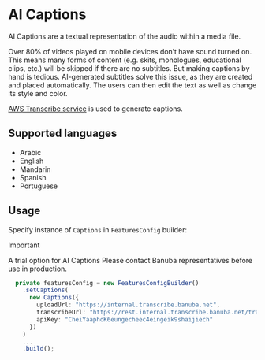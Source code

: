 # AI Captions

AI Captions are a textual representation of the audio within a media file.

Over 80% of videos played on mobile devices don’t have sound turned on. This means many forms of content (e.g. skits, monologues, educational clips, etc.) will be skipped if there are no subtitles. But making captions by hand is tedious. AI-generated subtitles solve this issue, as they are created and placed automatically. The users can then edit the text as well as change its style and color.

[AWS Transcribe service](https://docs.aws.amazon.com/transcribe/) is used to generate captions.

## Supported languages

- Arabic
- English
- Mandarin
- Spanish
- Portuguese

## Usage

Specify instance of ```Captions``` in ```FeaturesConfig``` builder:

> [!IMPORTANT]
> A trial option for AI Captions
> Please contact Banuba representatives before use in production.

```typescript
  private featuresConfig = new FeaturesConfigBuilder()
    .setCaptions(
      new Captions({
        uploadUrl: "https://internal.transcribe.banuba.net",
        transcribeUrl: "https://rest.internal.transcribe.banuba.net/transcribe/v1/status",
        apiKey: "CheiYaaphoK6eungecheec4eingeik9shaijiech"
      })
    )
    ...
    .build();
```
